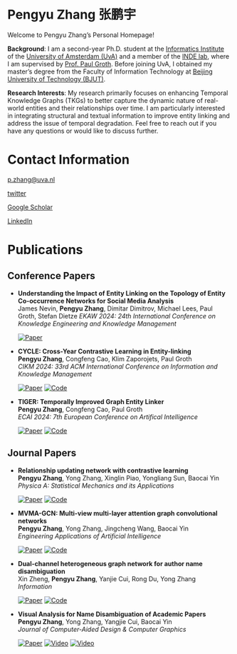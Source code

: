 # Pengyu Zhang 张鹏宇

Welcome to Pengyu Zhang’s Personal Homepage!

**Background**: I am a second-year Ph.D. student at the [Informatics Institute](https://ivi.uva.nl/) of the [University of Amsterdam (UvA)](https://www.uva.nl/en) and a member of the [INDE lab](https://indelab.org/), where I am supervised by [Prof. Paul Groth](https://pgroth.com/). Before joining UvA, I obtained my master’s degree from the Faculty of Information Technology at [Beijing University of Technology (BJUT)](https://english.bjut.edu.cn/).

**Research Interests**: My research primarily focuses on enhancing Temporal Knowledge Graphs (TKGs) to better capture the dynamic nature of real-world entities and their relationships over time. I am particularly interested in integrating structural and textual information to improve entity linking and address the issue of temporal degradation. Feel free to reach out if you have any questions or would like to discuss further.

# Contact Information

[p.zhang@uva.nl](mailto:p.zhang@uva.nl)

[twitter](https://x.com/pengyu_z)

[Google Scholar](https://scholar.google.com/citations?user=xH7mJ-0AAAAJ&hl=en)

[LinkedIn](https://www.linkedin.com/in/pengyuzhang03)

# Publications

## Conference Papers

- **Understanding the Impact of Entity Linking on the Topology of Entity Co-occurrence Networks for Social Media Analysis**  
  James Nevin, **Pengyu Zhang**, Dimitar Dimitrov, Michael Lees, Paul Groth, Stefan Dietze
  *EKAW 2024: 24th International Conference on Knowledge Engineering and Knowledge Management*

  [![Paper](https://img.shields.io/badge/Paper-gray)](https://link.springer.com/chapter/10.1007/978-3-031-77792-9_5)

- **CYCLE: Cross-Year Contrastive Learning in Entity-linking**  
  **Pengyu Zhang**, Congfeng Cao, Klim Zaporojets, Paul Groth  
  *CIKM 2024: 33rd ACM International Conference on Information and Knowledge Management*

  [![Paper](https://img.shields.io/badge/Paper-gray)](https://dl.acm.org/doi/abs/10.1145/3627673.3679702)
  [![Code](https://img.shields.io/badge/Code-gray)](https://github.com/pengyu-zhang/CYCLE-Cross-Year-Contrastive-Learning-in-Entity-Linking)

- **TIGER: Temporally Improved Graph Entity Linker**  
  **Pengyu Zhang**, Congfeng Cao, Paul Groth  
  *ECAI 2024: 7th European Conference on Artifical Intelligence*

  [![Paper](https://img.shields.io/badge/Paper-gray)](https://ebooks.iospress.nl/doi/10.3233/FAIA240933)
  [![Code](https://img.shields.io/badge/Code-gray)](https://github.com/pengyu-zhang/TIGER-Temporally-Improved-Graph-Entity-Linker)

## Journal Papers

- **Relationship updating network with contrastive learning**  
  **Pengyu Zhang**, Yong Zhang, Xinglin Piao, Yongliang Sun, Baocai Yin  
  *Physica A: Statistical Mechanics and its Applications*

  [![Paper](https://img.shields.io/badge/Paper-gray)](https://pengyu-zhang.github.io/assets/pdf/Relationship_updating_network_with_contrastive_learning.pdf)
  [![Code](https://img.shields.io/badge/Code-gray)](https://github.com/pengyu-zhang/RUNCL-Relationship-Updating-Network-with-Contrastive-Learning)

- **MVMA-GCN: Multi-view multi-layer attention graph convolutional networks**  
  **Pengyu Zhang**, Yong Zhang, Jingcheng Wang, Baocai Yin  
  *Engineering Applications of Artificial Intelligence*

  [![Paper](https://img.shields.io/badge/Paper-gray)](https://pengyu-zhang.github.io/assets/pdf/MVMA-GCN_Multi-view_multi-layer_attention_graph_convolutional_networks.pdf)
  [![Code](https://img.shields.io/badge/Code-gray)](https://github.com/pengyu-zhang/MVMA-GCN)

- **Dual-channel heterogeneous graph network for author name disambiguation**  
  Xin Zheng, **Pengyu Zhang**, Yanjie Cui, Rong Du, Yong Zhang  
  *Information*

  [![Paper](https://img.shields.io/badge/Paper-gray)](https://pengyu-zhang.github.io/assets/pdf/Dual-Channel_Heterogeneous_Graph_Network_for_Author_Name_Disambiguation.pdf)
  [![Code](https://img.shields.io/badge/Code-gray)](https://github.com/pengyu-zhang/Dual-channel-Heterogeneous-Graph-Network-for-Author-Name-Disambiguation)

- **Visual Analysis for Name Disambiguation of Academic Papers**  
  **Pengyu Zhang**, Yong Zhang, Yangjie Cui, Baocai Yin  
  *Journal of Computer-Aided Design & Computer Graphics*

  [![Paper](https://img.shields.io/badge/Paper-gray)](https://pengyu-zhang.github.io/assets/pdf/Visual_Analysis_for_Name_Disambiguation_of_Academic_Papers.pdf)
  [![Video](https://img.shields.io/badge/Video-gray)](https://youtu.be/sZGQ9jVOcU0?si=nXcT5z_ealmEVFUu)
  [![Video](https://img.shields.io/badge/Video-gray)](https://www.bilibili.com/video/BV1QM4m1k77Q/?share_source=copy_web&vd_source=0f0c53b1336c0b7fd125e87e18787003)

<!--
  [![Paper](https://img.shields.io/badge/Paper-gray)](https://example.com/paper)
  [![Appendix](https://img.shields.io/badge/Appendix-gray)](https://example.com/appendix)
  [![Reviews](https://img.shields.io/badge/Reviews-gray)](https://example.com/reviews)
  [![Code](https://img.shields.io/badge/Code-gray)](https://example.com/code)
  [![Video](https://img.shields.io/badge/Video-gray)](https://example.com/video)
  [![Slides](https://img.shields.io/badge/Slides-gray)](https://example.com/slides)
  [![Poster](https://img.shields.io/badge/Poster-gray)](https://example.com/poster)
  [![bibTeX](https://img.shields.io/badge/bibTeX-gray)](https://example.com/bibtex)
  Additionally, I am exploring the use of multi-modal data and reinforcement learning for adaptive link prediction in TKGs, aiming to optimize decision-making processes by accurately distinguishing between beneficial and harmful temporal changes.
-->

